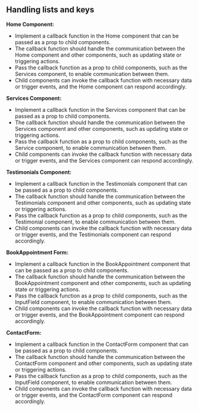 ## Handling lists and keys

**Home Component:**

- Implement a callback function in the Home component that can be passed as a prop to child components.
- The callback function should handle the communication between the Home component and other components, such as updating state or triggering actions.
- Pass the callback function as a prop to child components, such as the Services component, to enable communication between them.
- Child components can invoke the callback function with necessary data or trigger events, and the Home component can respond accordingly.

**Services Component:**

- Implement a callback function in the Services component that can be passed as a prop to child components.
- The callback function should handle the communication between the Services component and other components, such as updating state or triggering actions.
- Pass the callback function as a prop to child components, such as the Service component, to enable communication between them.
- Child components can invoke the callback function with necessary data or trigger events, and the Services component can respond accordingly.

**Testimonials Component:**

- Implement a callback function in the Testimonials component that can be passed as a prop to child components.
- The callback function should handle the communication between the Testimonials component and other components, such as updating state or triggering actions.
- Pass the callback function as a prop to child components, such as the Testimonial component, to enable communication between them.
- Child components can invoke the callback function with necessary data or trigger events, and the Testimonials component can respond accordingly.

**BookAppointment Form:**

- Implement a callback function in the BookAppointment component that can be passed as a prop to child components.
- The callback function should handle the communication between the BookAppointment component and other components, such as updating state or triggering actions.
- Pass the callback function as a prop to child components, such as the InputField component, to enable communication between them.
- Child components can invoke the callback function with necessary data or trigger events, and the BookAppointment component can respond accordingly.

**ContactForm:**

- Implement a callback function in the ContactForm component that can be passed as a prop to child components.
- The callback function should handle the communication between the ContactForm component and other components, such as updating state or triggering actions.
- Pass the callback function as a prop to child components, such as the InputField component, to enable communication between them.
- Child components can invoke the callback function with necessary data or trigger events, and the ContactForm component can respond accordingly.
